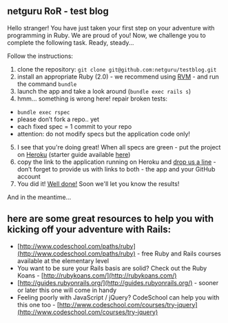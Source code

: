 ## netguru RoR - test blog

Hello stranger! You have just taken your first step on your adventure with programming in Ruby. We are proud of you! Now, we challenge you to complete the following task. Ready, steady...

Follow the instructions:

1. clone the repository: `git clone git@github.com:netguru/testblog.git`
2. install an appropriate Ruby (2.0) - we recommend using [RVM](https://rvm.io/) - and run the command `bundle`
3. launch the app and take a look around (`bundle exec rails s`)
4. hmm... something is wrong here! repair broken tests:
  * `bundle exec rspec`
  * please don’t fork a repo.. yet 
  * each fixed spec = 1 commit to your repo
  * attention: do not modify specs but the application code only!
5. I see that you're doing great! When all specs are green - put the project on [Heroku](https://www.heroku.com/) (starter guide available [here](https://devcenter.heroku.com/articles/rails3))
6. copy the link to the application running on Heroku and [drop us a line](mailto:jobs@netguru.pl) - don’t forget to provide us with links to both - the app and your GitHub account 
7. You did it! [Well done!](http://1.bp.blogspot.com/-dlddnkWJ38Q/T-gwMiX6D_I/AAAAAAAAAMk/UQnpWE1ZpMI/s1600/the-very-best-of-the-success-kid-meme.jpg) Soon we'll let you know the results!

And in the meantime...

## here are some great resources to help you with kicking off your adventure with Rails:

* [http://www.codeschool.com/paths/ruby](http://www.codeschool.com/paths/ruby) - free Ruby and Rails courses available at the elementary level 
* You want to be sure your Rails basis are solid? Check out the Ruby Koans - [http://rubykoans.com/](http://rubykoans.com/)
* [http://guides.rubyonrails.org/](http://guides.rubyonrails.org/) - sooner or later this one will come in handy
* Feeling poorly with JavaScript / jQuery? CodeSchool can help you with this one too - [http://www.codeschool.com/courses/try-jquery](http://www.codeschool.com/courses/try-jquery)
